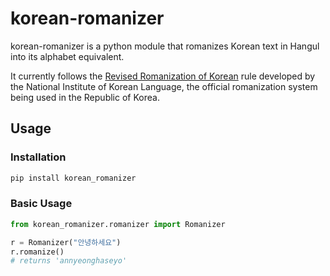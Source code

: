 # korean-romanizer
korean-romanizer is a python module that romanizes Korean text in Hangul into its alphabet equivalent.

It currently follows the [Revised Romanization of Korean](https://www.korean.go.kr/front_eng/roman/roman_01.do) rule developed by the National Institute of Korean Language, the official romanization system being used in the Republic of Korea.


## Usage

### Installation
```bash
pip install korean_romanizer
```

### Basic Usage
```python
from korean_romanizer.romanizer import Romanizer

r = Romanizer("안녕하세요")
r.romanize() 
# returns 'annyeonghaseyo'
```
